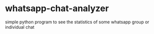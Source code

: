 # whatsapp-chat-analyzer
simple python program to see the statistics of some whatsapp group or individual chat
